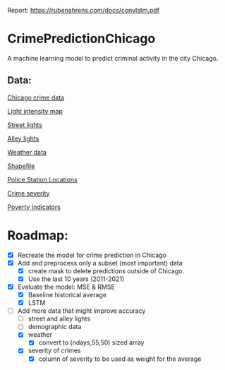 Report: https://rubenahrens.com/docs/convlstm.pdf
# CrimePredictionChicago
A machine learning model to predict criminal activity in the city Chicago.

## Data:

[Chicago crime data](https://data.cityofchicago.org/Public-Safety/Crimes-One-year-prior-to-present/x2n5-8w5q/data)

[Light intensity map](https://www.nasa.gov/sites/default/files/thumbnails/image/26247384716_9281df96cc_o.jpg)

[Street lights](https://data.cityofchicago.org/Service-Requests/311-Service-Requests-Street-Lights-One-Out-No-Dupl/idsv-mf2w)

[Alley lights](https://data.cityofchicago.org/Service-Requests/311-Service-Requests-Alley-Lights-Out-No-Duplicate/up7z-t43p)

[Weather data](https://www.visualcrossing.com/weather/weather-data-services)

[Shapefile](https://data.cityofchicago.org/Facilities-Geographic-Boundaries/Boundaries-Neighborhoods/bbvz-uum9)

[Police Station Locations](https://data.cityofchicago.org/Public-Safety/Police-Stations/z8bn-74gv)

[Crime severity](https://www.ons.gov.uk/peoplepopulationandcommunity/crimeandjustice/datasets/crimeseverityscoreexperimentalstatistics)

[Poverty Indicators](https://data.cityofchicago.org/Health-Human-Services/Poverty-Indicators-by-COmmunity-Area/c44j-fgcy/data)

# Roadmap:
- [x] Recreate the model for crime prediction in Chicago
- [x] Add and preprocess only a subset (most important) data
    - [x] create mask to delete predictions outside of Chicago.
    - [x] Use the last 10 years (2011-2021)
- [x] Evaluate the model: MSE & RMSE
    - [x] Baseline historical average
    - [x] LSTM
- [ ] Add more data that might improve accuracy
    - [ ] street and alley lights
    - [ ] demographic data
    - [x] weather
      - [x] convert to (ndays,55,50) sized array
    - [x] severity of crimes
      - [x] column of severity to be used as weight for the average
